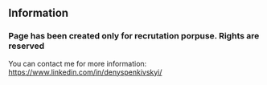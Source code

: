 ## Information

### Page has been created only for recrutation porpuse. Rights are reserved 

You can contact me for more information: https://www.linkedin.com/in/denyspenkivskyi/